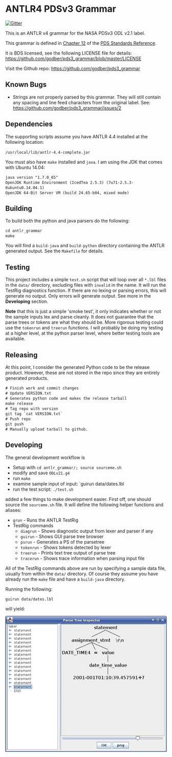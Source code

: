 # ANTLR4 PDSv3 Grammar

[![Gitter](https://badges.gitter.im/Join%20Chat.svg)](https://gitter.im/godber/pds3_grammar?utm_source=badge&utm_medium=badge&utm_campaign=pr-badge&utm_content=badge)

This is an ANTLR v4 grammar for the NASA PDSv3 ODL v2.1 label.

This grammar is defined in
[Chapter 12](https://pds.jpl.nasa.gov/documents/sr/Chapter12.pdf) of the
[PDS Standards Reference](https://pds.jpl.nasa.gov/tools/standards-reference.shtml).

It is BDS licensed, see the following LICENSE file for details:
https://github.com/godber/pds3_grammar/blob/master/LICENSE

Visit the Github repo:
https://github.com/godber/pds3_grammar

## Known Bugs

* Strings are not properly parsed by this grammar.  They will still
  contain any spacing and line feed characters from the original label.
  See: https://github.com/godber/pds3_grammar/issues/2

## Dependencies

The supporting scripts assume you have ANTLR 4.4 installed at the
following location:

`/usr/local/lib/antlr-4.4-complete.jar`

You must also have `make` installed and `java`.  I am using the JDK that
comes with Ubuntu 14.04:

```
java version "1.7.0_65"
OpenJDK Runtime Environment (IcedTea 2.5.3) (7u71-2.5.3-0ubuntu0.14.04.1)
OpenJDK 64-Bit Server VM (build 24.65-b04, mixed mode)
```

## Building

To build both the python and java parsers do the following:

```
cd antlr_grammar
make
```

You will find a `build-java` and `build-python` directory containing the
ANTLR generated output.  See the `Makefile` for details.

## Testing

This project includes a simple `test.sh` script that will loop over all
`*.lbl` files in the `data/` directory, excluding files with `invalid`
in the name.  It will run the TestRig diagnostics function.  If there
are no lexing or parsing errors, this will generate no output.  Only
errors will generate output.  See more in the **Developing** section.

**Note** that this is just a simple 'smoke test', it only indicates whether
or not the sample inputs lex and parse cleanly.  It does not guarantee
that the parse trees or tokens are what they should be.  More rigorous
testing could use the `tokenrun` and `treerun` functions.  I will
probably be doing my testing at a higher level, at the python parser
level, where better testing tools are available.

## Releasing

At this point, I consider the generated Python code to be the release
product.  However, these are not stored in the repo since they are
entirely generated products.

```
# Finish work and commit changes
# Update VERSION.txt
# Generates python code and makes the release tarball
make release
# Tag repo with version
git tag `cat VERSION.txt`
# Push repo
git push
# Manually upload tarball to github.
```

## Developing

The general development workflow is

* Setup with `cd antlr_grammar/; source sourceme.sh`
* modify and save `ODLv21.g4`
* run `make`
* examine sample input of input: `guirun data/dates.lbl
* run the test script: `./test.sh`

added a few things to make development easier.  First off, one
should source the `sourceme.sh` file.  It will define the following
helper functions and aliases:

* `grun` - Runs the ANTLR TestRig
* TestRig commands
  * `diagrun` - Shows diagnostic output from lexer and parser if any
  * `guirun` - Shows GUI parse tree browser
  * `psrun` - Generates a PS of the parsetree
  * `tokenrun` - Shows tokens detected by lexer
  * `treerun` - Prints text tree output of parse tree
  * `tracerun` - Shows trace information when parsing input file

All of the TestRig commands above are run by specifying a sample data
file, usually from within the `data/` directory.  Of course they assume
you have already run the `make` file and have a `build-java` directory.

Running the following:

```
guirun data/dates.lbl
```

will yield:

![Dates Parse Tree](/antlr_grammar/dates_gui.png?raw=true)
